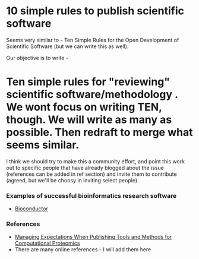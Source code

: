 # 10 simple rules to publish scientific software
Seems  very similar to - Ten Simple Rules for the Open Development of Scientific
Software (but we can write this as well).

Our objective is to write  - 

# Ten simple rules for "reviewing" scientific software/methodology . We wont focus on writing TEN, though. We will write as many as possible. Then redraft to merge what seems similar.

I think we should try to make this a community effort, and point this work out to specific people that have already blogged about the issue (references can be added in ref section) and invite them to contribute (agreed, but we'll be choosy in inviting select people). 


### Examples of successful bioinformatics research software
- [Bioconductor](http://bioconductor.org/)



### References
- [Managing Expectations When Publishing Tools and Methods for Computational Proteomics](http://pubs.acs.org/doi/abs/10.1021/pr501318d)
- There are many online references - I will add them here
